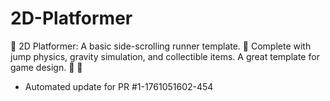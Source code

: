 # 2D-Platformer
🏃 2D Platformer: A basic side-scrolling runner template. 🍄 Complete with jump physics, gravity simulation, and collectible items. A great template for game design. 🏰 🌟


- Automated update for PR #1-1761051602-454